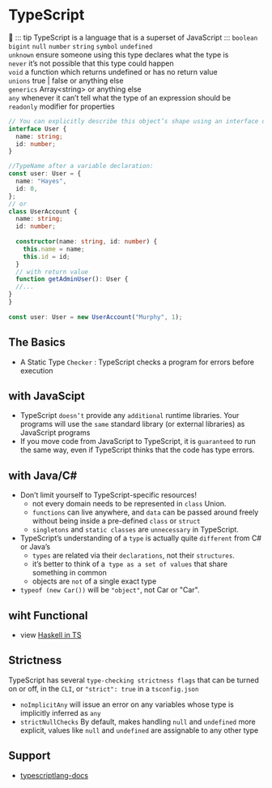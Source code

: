 # TypeScript
:pig:
::: tip 
TypeScript is a language that is a superset of JavaScript
:::
`boolean` `bigint`  `null`  `number`  `string`  `symbol`  `undefined`  
`unknown` ensure someone using this type declares what the type is  
`never` it’s not possible that this type could happen  
`void` a function which returns undefined or has no return value   
`unions` true | false or anything else  
`generics` Array\<string\> or anything else  
`any` whenever it can’t tell what the type of an expression should be  
`readonly` modifier for properties  
``` ts
// You can explicitly describe this object’s shape using an interface declaration:
interface User {
  name: string;
  id: number;
}

//TypeName after a variable declaration:
const user: User = {
  name: "Hayes",
  id: 0,
};
// or
class UserAccount {
  name: string;
  id: number;
 
  constructor(name: string, id: number) {
    this.name = name;
    this.id = id;
  }
  // with return value
  function getAdminUser(): User {
  //...
}
}
 
const user: User = new UserAccount("Murphy", 1);
```

## The Basics
- A Static Type `Checker` : TypeScript checks a program for errors before execution
## with JavaScipt
- TypeScript `doesn’t` provide any `additional` runtime libraries. Your programs will use the `same` standard library (or external libraries) as JavaScript programs
- If you move code from JavaScript to TypeScript, it is `guaranteed` to run the same way, even if TypeScript thinks that the code has type errors.
## with Java/C#
- Don’t limit yourself to TypeScript-specific resources!
  - not every domain needs to be represented in `class` Union.
  - `functions` can live anywhere, and `data` can be passed around freely without being inside a pre-defined `class` or `struct`
  - `singletons` and `static classes` are `unnecessary` in TypeScript.
- TypeScript’s understanding of a `type` is actually quite `different` from C# or Java’s
  - `types` are related via their `declarations`, not their `structures`.
  - it’s better to think of a` type as a set of values` that share something in common
  - objects are `not` of a single exact type
- `typeof (new Car())` will be `"object"`, not Car or "Car".

## wiht Functional 
- view [Haskell in TS](https://www.typescriptlang.org/docs/handbook/typescript-in-5-minutes-func.html)

## Strictness
TypeScript has several `type-checking strictness flags` that can be turned on or off, in the `CLI`, or `"strict": true` in a `tsconfig.json`
- `noImplicitAny` will issue an error on any variables whose type is implicitly inferred as `any`
- `strictNullChecks` By default, makes handling `null` and `undefined` more explicit, values like `null` and `undefined` are assignable to any other type

## Support
- [typescriptlang-docs](https://www.typescriptlang.org/docs/)